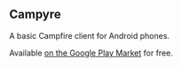 ## Campyre

A basic Campfire client for Android phones.  

Available [on the Google Play Market](https://play.google.com/store/apps/details?id=campyre.android) for free.
